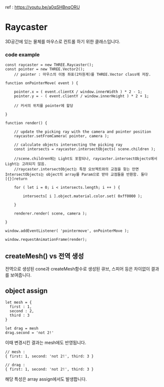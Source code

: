 ref : https://youtu.be/a0qSHBnqORU
# Raycaster
3D공간에 있는 물체를 마우스로 컨트롤 하기 위한 클래스입니다.

### code example
```
const raycaster = new THREE.Raycaster();
const pointer = new THREE.Vector2();
    // pointer : 마우스의 이동 좌표(2차원계)를 THREE.Vector class에 저장.

function onPointerMove( event ) {

	pointer.x = ( event.clientX / window.innerWidth ) * 2 - 1;
	pointer.y = - ( event.clientY / window.innerHeight ) * 2 + 1;

    // 커서의 위치를 pointer에 할당

}

function render() {

	// update the picking ray with the camera and pointer position
	raycaster.setFromCamera( pointer, camera );

	// calculate objects intersecting the picking ray
	const intersects = raycaster.intersectObjects( scene.children );

    //scene.children에는 Light도 포함되나, raycaster.intersectObjects에서 Light는 고려되지 않음.
    //raycaster.intersectObject는 특정 오브젝트와의 교점을 찾는 만면 IntersectObjects는 object의 array를 Param으로 받아 교점들을 반환함. 둘다 [{}]return

	for ( let i = 0; i < intersects.length; i ++ ) {

		intersects[ i ].object.material.color.set( 0xff0000 );

	}

	renderer.render( scene, camera );

}

window.addEventListener( 'pointermove', onPointerMove );

window.requestAnimationFrame(render);
```

## createMesh() vs 전역 생성
전역으로 생성된 cone과 createMesh함수로 생성된 큐브, 스피어 등은 차이없이 결과를 보여줍니다.

## object assign

```
let mesh = {
  first : 1,
  second : 2,
  third : 3
}

let drag = mesh
drag.second = 'not 2!'

```

이때 변경시킨 결과는 mesh에도 반영됩니다.

```
// mesh : 
{ first: 1, second: 'not 2!', third: 3 }

// drag : 
{ first: 1, second: 'not 2!', third: 3 }
```

해당 특성은 array assign에서도 발생합니다.